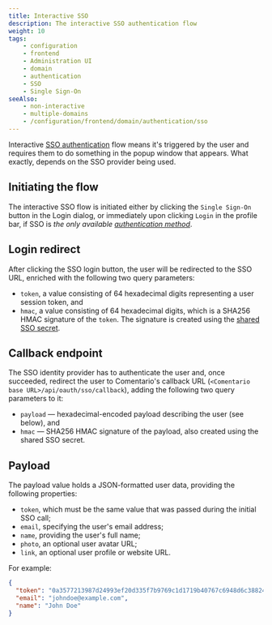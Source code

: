 ```yaml
---
title: Interactive SSO
description: The interactive SSO authentication flow
weight: 10
tags:
    - configuration
    - frontend
    - Administration UI
    - domain
    - authentication
    - SSO
    - Single Sign-On
seeAlso:
    - non-interactive
    - multiple-domains
    - /configuration/frontend/domain/authentication/sso
---
```


Interactive [SSO authentication](/configuration/frontend/domain/authentication/sso) flow means it's triggered by the user and requires them to do something in the popup window that appears. What exactly, depends on the SSO provider being used.

<!--more-->

## Initiating the flow

The interactive SSO flow is initiated either by clicking the `Single Sign-On` button in the Login dialog, or immediately upon clicking `Login` in the profile bar, if SSO is *the only available [authentication method](/configuration/frontend/domain/authentication)*.

## Login redirect

After clicking the SSO login button, the user will be redirected to the SSO URL, enriched with the following two query parameters:

* `token`, a value consisting of 64 hexadecimal digits representing a user session token, and
* `hmac`, a value consisting of 64 hexadecimal digits, which is a SHA256 HMAC signature of the `token`. The signature is created using the [shared SSO secret](/configuration/frontend/domain/authentication/sso#sso-secret).

## Callback endpoint

The SSO identity provider has to authenticate the user and, once succeeded, redirect the user to Comentario's callback URL (`<Comentario base URL>/api/oauth/sso/callback`), adding the following two query parameters to it:

* `payload` — hexadecimal-encoded payload describing the user (see below), and
* `hmac` — SHA256 HMAC signature of the payload, also created using the shared SSO secret.

## Payload

The payload value holds a JSON-formatted user data, providing the following properties:

* `token`, which must be the same value that was passed during the initial SSO call;
* `email`, specifying the user's email address;
* `name`, providing the user's full name;
* `photo`, an optional user avatar URL;
* `link`, an optional user profile or website URL.

For example:

```json
{
  "token": "0a3577213987d24993ef20d335f7b9769c1d1719b40767c6948d6c3882403a96",
  "email": "johndoe@example.com",
  "name": "John Doe"
}
```
